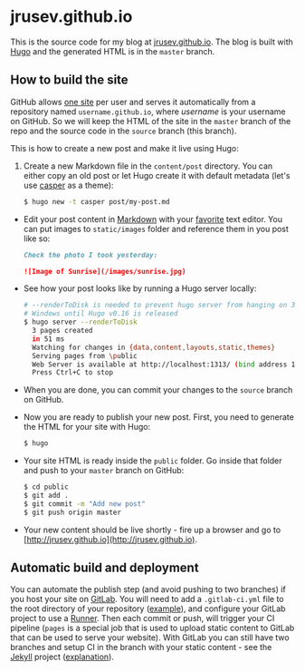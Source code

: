 jrusev.github.io
================

This is the source code for my blog at [jrusev.github.io](http://jrusev.github.io/).
The blog is built with [Hugo](http://gohugo.io/) and the generated HTML is in
the `master` branch.

## How to build the site

GitHub allows [one site](https://pages.github.com/) per user and serves it
automatically from a repository named `username.github.io`, where *username* is
your username on GitHub. So we will keep the HTML of the site in the `master`
branch of the repo and the source code in the `source` branch (this branch).

This is how to create a new post and make it live using Hugo:

  1. Create a new Markdown file in the `content/post` directory. You can either
     copy an old post or let Hugo create it with default metadata (let's use
     [casper](http://themes.gohugo.io/casper/) as a theme):

     ```bash
     $ hugo new -t casper post/my-post.md
     ```

  * Edit your post content in
    [Markdown](https://guides.github.com/features/mastering-markdown/) with your
    [favorite](https://atom.io/) text editor. You can put images to
    `static/images` folder and reference them in you post like so:

    ```markdown
    Check the photo I took yesterday:

    ![Image of Sunrise](/images/sunrise.jpg)
    ```

  * See how your post looks like by running a Hugo server locally:

    ```bash
    # --renderToDisk is needed to prevent hugo server from hanging on 32-bit
    # Windows until Hugo v0.16 is released
    $ hugo server --renderToDisk
      3 pages created
      in 51 ms
      Watching for changes in {data,content,layouts,static,themes}
      Serving pages from \public
      Web Server is available at http://localhost:1313/ (bind address 127.0.0.1)
      Press Ctrl+C to stop
    ```

  * When you are done, you can commit your changes to the `source` branch on
    GitHub.

  * Now you are ready to publish your new post. First, you need to generate the
    HTML for your site with Hugo:

      ```bash
      $ hugo
      ```

  * Your site HTML is ready inside the `public` folder. Go inside that folder
    and push to your `master` branch on GitHub:

    ```bash
    $ cd public
    $ git add .
    $ git commit -m "Add new post"
    $ git push origin master
    ```

  * Your new content should be live shortly - fire up a browser and go to
  [http://jrusev.github.io](http://jrusev.github.io).
  
## Automatic build and deployment

You can automate the publish step (and avoid pushing to two branches) if you host your site on [GitLab](https://pages.gitlab.io/). You will need to add a `.gitlab-ci.yml` file to the root directory of your repository ([example](https://gitlab.com/pages/hugo/blob/master/.gitlab-ci.yml)), and configure your GitLab project to use a [Runner](https://docs.gitlab.com/ce/ci/runners/README.html). Then each commit or push, will trigger your CI pipeline (`pages` is a special job that is used to upload static content to GitLab that can be used to serve your website). With GitLab you can still have two branches and setup CI in the branch with your static content - see the [Jekyll](https://gitlab.com/pages/jekyll-branched/tree/master) project ([explanation](https://docs.gitlab.com/ee/user/project/pages/introduction.html#how-to-set-up-gitlab-pages-in-a-repository-where-there-39-s-also-actual-code)).
